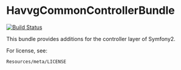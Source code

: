 # HavvgCommonControllerBundle

[![Build Status](https://secure.travis-ci.org/havvg/HavvgCommonControllerBundle.png?branch=master)](http://travis-ci.org/havvg/HavvgCommonControllerBundle)

This bundle provides additions for the controller layer of Symfony2.

For license, see:

    Resources/meta/LICENSE

